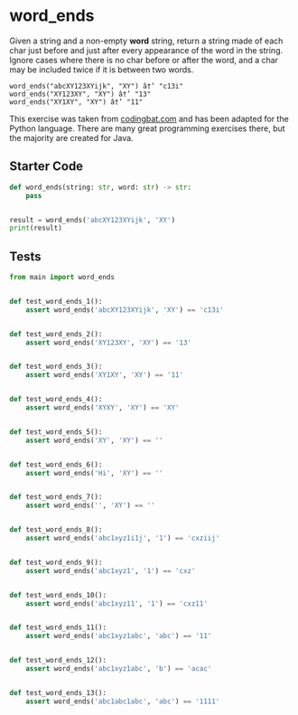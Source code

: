 # word_ends





Given a string and a non-empty <b>word</b> string, return a string made of each char just before and just after every appearance of the word in the string. Ignore cases where there is no char before or after the word, and a char may be included twice if it is between two words.

```
word_ends("abcXY123XYijk", "XY") â†’ "c13i"
word_ends("XY123XY", "XY") â†’ "13"
word_ends("XY1XY", "XY") â†’ "11"
```

This exercise was taken from [codingbat.com](https://codingbat.com/prob/p147538) and has been adapted for the Python language. There are many great programming exercises there, but the majority are created for Java.

## Starter Code
```python
def word_ends(string: str, word: str) -> str:
    pass


result = word_ends('abcXY123XYijk', 'XY')
print(result)
```

## Tests
```python
from main import word_ends


def test_word_ends_1():
    assert word_ends('abcXY123XYijk', 'XY') == 'c13i'


def test_word_ends_2():
    assert word_ends('XY123XY', 'XY') == '13'


def test_word_ends_3():
    assert word_ends('XY1XY', 'XY') == '11'


def test_word_ends_4():
    assert word_ends('XYXY', 'XY') == 'XY'


def test_word_ends_5():
    assert word_ends('XY', 'XY') == ''


def test_word_ends_6():
    assert word_ends('Hi', 'XY') == ''


def test_word_ends_7():
    assert word_ends('', 'XY') == ''


def test_word_ends_8():
    assert word_ends('abc1xyz1i1j', '1') == 'cxziij'


def test_word_ends_9():
    assert word_ends('abc1xyz1', '1') == 'cxz'


def test_word_ends_10():
    assert word_ends('abc1xyz11', '1') == 'cxz11'


def test_word_ends_11():
    assert word_ends('abc1xyz1abc', 'abc') == '11'


def test_word_ends_12():
    assert word_ends('abc1xyz1abc', 'b') == 'acac'


def test_word_ends_13():
    assert word_ends('abc1abc1abc', 'abc') == '1111'
```
